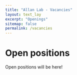 ```yaml
---
title: "Allan Lab - Vacancies"
layout: text_lay
excerpt: "Openings"
sitemap: false
permalink: /vacancies
---
```


# Open positions
Open positions will be here!
